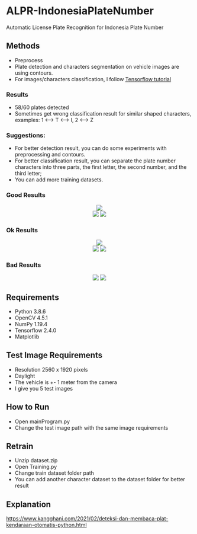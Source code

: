 # ALPR-IndonesiaPlateNumber
Automatic License Plate Recognition for Indonesia Plate Number<br>

## Methods
- Preprocess
- Plate detection and characters segmentation on vehicle images are using contours.<br>
- For images/characters classification, I follow [Tensorflow tutorial](https://www.tensorflow.org/tutorials/images/classification)

### Results
- 58/60 plates detected
- Sometimes get wrong classification result for similar shaped characters, examples: 1 <--> T <--> I, 2 <--> Z

### Suggestions:
- For better detection result, you can do some experiments with preprocessing and contours.<br>
- For better classification result, you can separate the plate number characters into three parts, the first letter, the second number, and the third letter;<br>
- You can add more training datasets.

### Good Results

<p align="center">
  <img src="https://user-images.githubusercontent.com/56859155/105789180-89779680-5fb4-11eb-9671-b2ae356a4cb2.png" /><br>
  <img src="https://user-images.githubusercontent.com/56859155/105789470-13bffa80-5fb5-11eb-8c43-b19b238ca961.jpg" />
  <img src="https://user-images.githubusercontent.com/56859155/105787942-0d7c4f00-5fb2-11eb-96ee-3f42c8b242c4.png" />
</p>

### Ok Results

<p align="center">
  <img src="https://user-images.githubusercontent.com/56859155/105789213-9a280c80-5fb4-11eb-9ea7-4af89f555631.png"/><br>
  <img src="https://user-images.githubusercontent.com/56859155/105787793-c42bff80-5fb1-11eb-8eb8-468d4ccebff4.jpg"/>
  <img src="https://user-images.githubusercontent.com/56859155/105789172-84b2e280-5fb4-11eb-90d8-2c2783c6c6bd.png"/>
</p>

### Bad Results

<p align="center">
  <img src="https://user-images.githubusercontent.com/56859155/105787785-c1c9a580-5fb1-11eb-8d71-4555b1aadf15.jpg"/>
  <img src="https://user-images.githubusercontent.com/56859155/105787801-c68e5980-5fb1-11eb-89e4-84bf50d802ae.jpg"/>
</p>

## Requirements
- Python 3.8.6
- OpenCV 4.5.1
- NumPy 1.19.4
- Tensorflow 2.4.0
- Matplotlib

## Test Image Requirements
- Resolution 2560 x 1920 pixels
- Daylight
- The vehicle is +- 1 meter from the camera
- I give you 5 test images

## How to Run
- Open mainProgram.py
- Change the test image path with the same image requirements

## Retrain
- Unzip dataset.zip
- Open Training.py
- Change train dataset folder path
- You can add another character dataset to the dataset folder for better result

## Explanation
https://www.kangghani.com/2021/02/deteksi-dan-membaca-plat-kendaraan-otomatis-python.html
